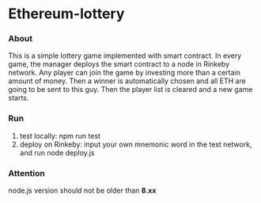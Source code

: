 # Ethereum-lottery
<h3>About</h3>
This is a simple lottery game implemented with smart contract. In every game, the manager deploys the smart contract to a node in Rinkeby network. Any player can join the game by investing more than a certain amount of money. Then a winner is automatically chosen and all ETH are going to be sent to this guy. Then the player list is cleared and a new game starts.
<h3>Run</h3>
<ol>
  <li>test locally: npm run test</li>
  <li>deploy on Rinkeby: input your own mnemonic word in the test network, and run node deploy.js</li>
</ol>
<h3>Attention</h3>
<p>node.js version should not be older than <b>8.xx</b></p>
